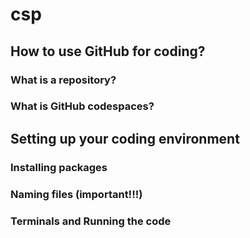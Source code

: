 # csp

## How to use GitHub for coding?

### What is a repository?

### What is GitHub codespaces?

## Setting up your coding environment

### Installing packages

### Naming files (important!!!)

### Terminals and Running the code
